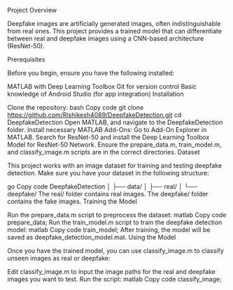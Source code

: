 Project Overview

Deepfake images are artificially generated images, often indistinguishable from real ones. This project provides a trained model that can differentiate between real and deepfake images using a CNN-based architecture (ResNet-50).

Prerequisites

Before you begin, ensure you have the following installed:

MATLAB with Deep Learning Toolbox
Git for version control
Basic knowledge of Android Studio (for app integration)
Installation

Clone the repository:
bash
Copy code
git clone https://github.com/Rishikesh4089/DeepfakeDetection.git
cd DeepfakeDetection
Open MATLAB, and navigate to the DeepfakeDetection folder.
Install necessary MATLAB Add-Ons:
Go to Add-On Explorer in MATLAB.
Search for ResNet-50 and install the Deep Learning Toolbox Model for ResNet-50 Network.
Ensure the prepare_data.m, train_model.m, and classify_image.m scripts are in the correct directories.
Dataset

This project works with an image dataset for training and testing deepfake detection. Make sure you have your dataset in the following structure:

go
Copy code
DeepfakeDetection
│
├── data/
│   ├── real/
│   └── deepfake/
The real/ folder contains real images.
The deepfake/ folder contains the fake images.
Training the Model

Run the prepare_data.m script to preprocess the dataset:
matlab
Copy code
prepare_data;
Run the train_model.m script to train the deepfake detection model:
matlab
Copy code
train_model;
After training, the model will be saved as deepfake_detection_model.mat.
Using the Model

Once you have the trained model, you can use classify_image.m to classify unseen images as real or deepfake:

Edit classify_image.m to input the image paths for the real and deepfake images you want to test.
Run the script:
matlab
Copy code
classify_image;
